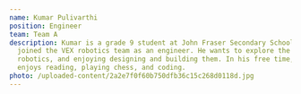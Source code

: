 ```yaml
---
name: Kumar Pulivarthi
position: Engineer
team: Team A
description: Kumar is a grade 9 student at John Fraser Secondary School and has
  joined the VEX robotics team as an engineer. He wants to explore the world of
  robotics, and enjoying designing and building them. In his free time, he
  enjoys reading, playing chess, and coding.
photo: /uploaded-content/2a2e7f0f60b750dfb36c15c268d0118d.jpg
---
```

